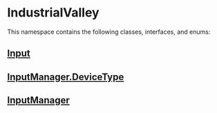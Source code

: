 # IndustrialValley

This namespace contains the following classes, interfaces, and enums:

## [Input](/api/IndustrialValley/Input.md)


## [InputManager.DeviceType](/api/IndustrialValley/InputManager.DeviceType.md)


## [InputManager](/api/IndustrialValley/InputManager.md)

